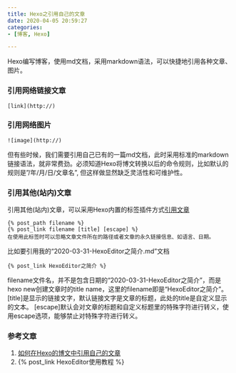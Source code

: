 ```yaml
---
title: Hexo之引用自己的文章
date: 2020-04-05 20:59:27
categories:
- [博客, Hexo]

---
```


Hexo编写博客，使用md文档，采用markdown语法，可以快捷地引用各种文章、图片。
<!--more-->
### 引用网络链接文章
```
[link](http://)
```
### 引用网络图片
```
![image](http://)
```
但有些时候，我们需要引用自己已有的一篇md文档，此时采用标准的markdown链接语法，就非常费劲。必须知道Hexo将博文转换以后的命令规则，比如默认的规则是”/年/月/日/文章名”, 但这样做显然缺乏灵活性和可维护性。

### 引用其他(站内)文章
引用其他(站内)文章，可以采用Hexo内置的标签插件方式[引用文章](https://hexo.io/zh-cn/docs/tag-plugins.html#%E5%BC%95%E7%94%A8%E6%96%87%E7%AB%A0)
```
{% post_path filename %}
{% post_link filename [title] [escape] %}
在使用此标签时可以忽略文章文件所在的路径或者文章的永久链接信息、如语言、日期。
```
比如要引用我的“2020-03-31-HexoEditor之简介.md”文档
```
{% post_link HexoEditor之简介 %}
```
filename文件名，并不是包含日期的“2020-03-31-HexoEditor之简介”，而是hexo new创建文章时的title name，这里的filename即是“HexoEditor之简介”。
[title]是显示的链接文字，默认链接文字是文章的标题，此处的title是自定义显示的文本。
[escape]默认会对文章的标题和自定义标题里的特殊字符进行转义，使用escape选项，能够禁止对特殊字符进行转义。

### 参考文章
1. [如何在Hexo的博文中引用自己的文章](https://www.mls-tech.info/hexo/hexo-use-internal-link/)
2. {% post_link HexoEditor使用教程 %}